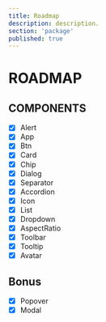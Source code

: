 ```yaml
---
title: Roadmap
description: description.
section: 'package'
published: true
---
```


# ROADMAP

## COMPONENTS

- [x] Alert
- [x] App
- [x] Btn
- [x] Card
- [x] Chip
- [x] Dialog
- [x] Separator
- [x] Accordion
- [x] Icon
- [x] List
- [x] Dropdown
- [x] AspectRatio
- [x] Toolbar
- [x] Tooltip
- [x] Avatar

## Bonus

- [x] Popover
- [x] Modal

